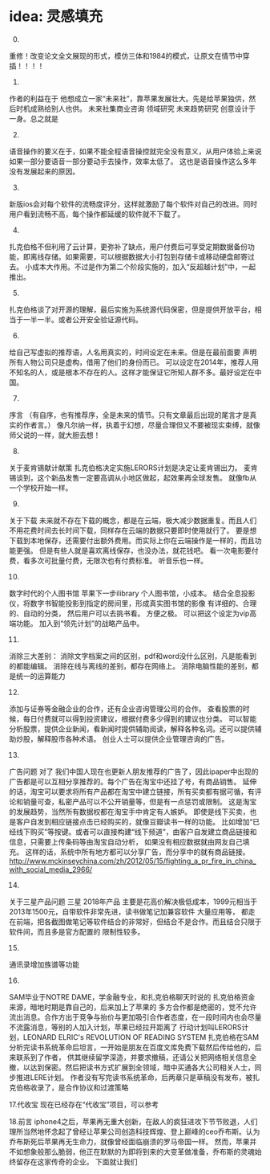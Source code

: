 # idea: 灵感填充

0.
重修！改变论文全文展现的形式，模仿三体和1984的模式，让原文在情节中穿插！！！！

1.
作者的利益在于 他想成立一家“未来社”，靠苹果发展壮大。先是给苹果独供，然后时机成熟给别人也供。
未来社集商业咨询 领域研究 未来趋势研究 创意设计于一身。总之就是

2.
语音操作的要义在于，如果不能全程语音操控就完全没有意义，从用户体验上来说如果一部分要语音一部分要动手去操作，效率太低了。
这也是语音操作这么多年没有发展起来的原因。

3.
新版ios会对每个软件的流畅度评分，这样就激励了每个软件对自己的改进。同时用户看到流畅不高，每个操作都延缓的软件就不下载了。

4.
扎克伯格不但利用了云计算，更弥补了缺点，用户付费后可享受定期数据备份功能，即离线存储。如果需要，可以根据数据大小打包到存储卡或移动硬盘邮寄过去。
小成本大作用。不过是作为第二个阶段实施的，加入“反超越计划”中，一起推出。

5.
扎克伯格谈了对开源的理解，最后实施为系统源代码保密，但是提供开放平台，相当于一半一半。或者公开安全验证源代码。

6.
给自己写虚拟的推荐语，人名用真实的，时间设定在未来。但是在最前面要 声明所有人物公司只是虚构，借用了他们的身份而已。
可以设定在2014年，推荐人用不知名的人，或是根本不存在的人。这样才能保证它所知人群不多。最好设定在中国。

7.
序言
（有自序，也有推荐序，全是未来的情节。只有文章最后出现的尾言才是真实的作者言。）
像凡尔纳一样，执着于幻想，尽量合理但又不要被现实束缚，就像师父说的一样，就大胆去想！

8.
关于麦肯锡献计献策
扎克伯格决定实施LERORS计划是决定让麦肯锡出力。
麦肯锡谈到，这个新品发售一定要高调从小地区做起，起效果再全球发售。
就像fb从一个学校开始一样。

9.
关于下载
未来就不存在下载的概念，都是在云端，极大减少数据重复。而且人们不用花费时间去长时间下载，同样存在云端的数据只要即时使用就行了。
要是想下载到本地保存，还需要付出额外费用。而实际上你在云端操作是一样的，而且功能更强。
但是有些人就是喜欢离线保存，也没办法，就花钱吧。
看一次电影要付费，看多次可批量付费，无限次也有付费标准。
听音乐也一样。

10.
数字时代的个人图书馆
苹果下一步ilibrary
个人图书馆，小成本。
结合全息投影仪，将数字书智能投影到指定的房间里，形成真实图书馆的影像
有详细的、合理的、自动的分类，
然后用户可以去挑书看。
方便之极。
可以把这个设定为vip高端功能。
加入到“领先计划”的战略产品中。

11.
消除三大差别：
消除文字档案之间的区别，pdf和word没什么区别，凡是能看到的都能编辑。
消除在线与离线的差别，都存在网络上。
消除电脑性能的差别，都是统一的运算能力

12.
添加与证券等金融企业的合作，还有企业咨询管理公司的合作。
查看股票的时候，每日付费就可以得到投资建议，根据付费多少得到的建议也分类。
可以智能分析股票，提供企业新闻，看新闻时提供辅助阅读，解释各种名词。还可以提供辅助炒股，解释股市各种术语。
创业人士可以提供企业管理咨询的广告。

13.
广告问题
对了 我们中国人现在也更新人朋友推荐的广告了，因此ipaper中出现的广告都是可以互相分享推荐的。每个广告在淘宝中还挂了号，有商品销售。
延伸的话，淘宝可以要求将所有产品都在淘宝中建立链接，所有买卖都有据可循，有评论和销量可查，私密产品可以不公开销量等，但是有一点惩罚或限制。
这是淘宝的发展趋势，当然所有数据权都在淘宝手中肯定有人嫉妒。
即使是线下买卖，也是客户自发到相应链接点击已经购买的，就像豆瓣读书一样的功能。
比如增加“已经线下购买”等按键。或者可以直接构建“线下频道”，由客户自发建立商品链接和信息，只需要上传条码等由淘宝自动分析，
如果没有相应数据就由网友自己填充。
这样的话，系统中所有地方都可以分享广告，而分享中的就有商品链接。
http://www.mckinseychina.com/zh/2012/05/15/fighting_a_pr_fire_in_china_with_social_media_2966/

14.
关于三星产品问题
三星 2018年产品 主要是花高价解决极低成本，1999元相当于2013年1500元，自带软件非常先进，读书做笔记加兼容软件 大量应用等，
都走在前端，把各截图做笔记等软件结合的非常好，但结合不是合作。而且结合只限于软件间，而且多是官方配置的 限制性较多。

15.
通讯录增加族谱等功能

16.
SAM毕业于NOTRE DAME，学金融专业，和扎克伯格聊天时说的
扎克伯格资金来源，暗地时期是靠自己的，后来加上了苹果的
多方合作都是绝密的，觉不允许流出消息。合作方出于竞争与抬价与更加吸引合作者态度，在一段时间内也会尽量不流露消息，等别的人加入计划，苹果已经拉开距离了
行动计划叫LERORS计划，LEONARD ELRIC's REVOLUTION OF READING SYSTEM
扎克伯格在SAM分析完读书系统革命后坦言，一开始是朋友在百度文库免费下载然后传给他的，后来联系到了作者，
供其继续留学深造，并要求撤稿，还请公关把网络相关信息全撤，以达到保密。然后把读书方式扩展到全领域，暗中买通各大公司相关人士，同步推进LERE计划。
作者没有写完读书系统革命，后两章只是草稿没有发布，被扎克伯格收录了，是合作协议和过渡策略

17.代收宝
现在已经存在“代收宝”项目，可以参考

18.前言
iphone4之后，苹果再无重大创新，在敌人的疯狂进攻下节节败退，人们理所当然地怀念起了曾经让苹果公司创造科技辉煌、登上巅峰的ceo乔布斯。认为乔布斯死后苹果再无生命力，就像曾经面临崩溃的罗马帝国一样。
然而，苹果并不如想象般那么脆弱，他正在默默的为即将到来的大变革做准备，乔布斯的灵魂始终留存在这家传奇的企业。
下面就让我们
